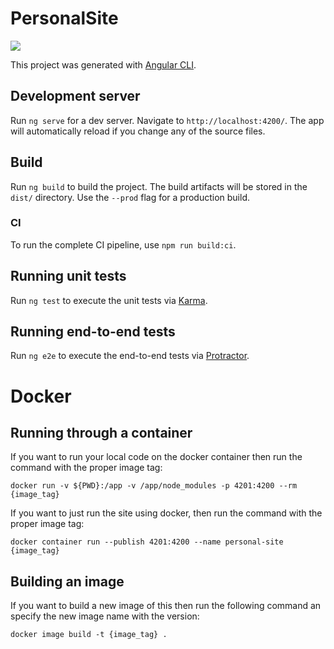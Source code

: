 # PersonalSite

![](https://github.com/WKenya/personal-site/workflows/Node%20CI/badge.svg)

This project was generated with [Angular CLI](https://github.com/angular/angular-cli).

## Development server

Run `ng serve` for a dev server. Navigate to `http://localhost:4200/`. The app will automatically reload if you change any of the source files.

## Build

Run `ng build` to build the project. The build artifacts will be stored in the `dist/` directory. Use the `--prod` flag for a production build.

### CI

To run the complete CI pipeline, use `npm run build:ci`.

## Running unit tests

Run `ng test` to execute the unit tests via [Karma](https://karma-runner.github.io).

## Running end-to-end tests

Run `ng e2e` to execute the end-to-end tests via [Protractor](http://www.protractortest.org/).

# Docker

## Running through a container

If you want to run your local code on the docker container then run the command with the proper image tag:

`docker run -v ${PWD}:/app -v /app/node_modules -p 4201:4200 --rm {image_tag}`

If you want to just run the site using docker, then run the command with the proper image tag:

`docker container run --publish 4201:4200 --name personal-site {image_tag}`

## Building an image

If you want to build a new image of this then run the following command an specify the new image name with the version:

`docker image build -t {image_tag} .`
